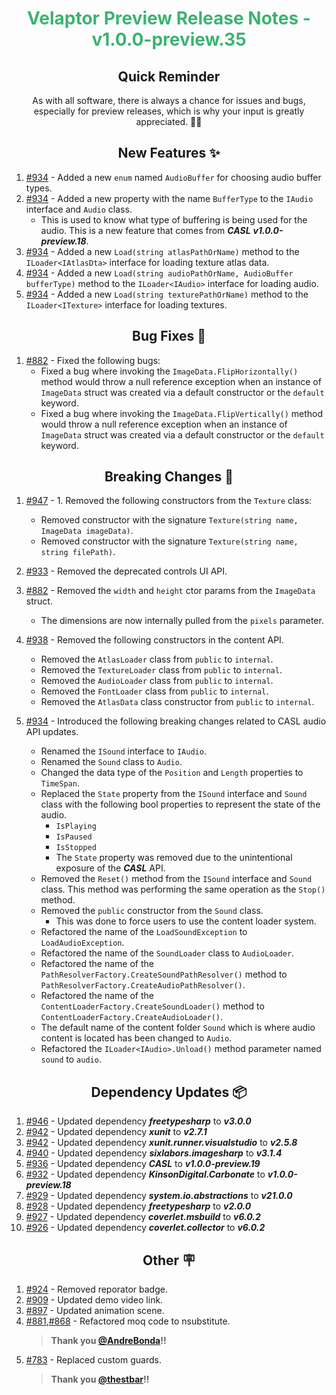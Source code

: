 <h1 align="center" style="color: mediumseagreen;font-weight: bold;">
Velaptor Preview Release Notes - v1.0.0-preview.35
</h1>

<h2 align="center" style="font-weight: bold;">Quick Reminder</h2>

<div align="center">

As with all software, there is always a chance for issues and bugs, especially for preview releases, which is why your input is greatly appreciated. 🙏🏼
</div>

<h2 align="center" style="font-weight: bold;">New Features ✨</h2>

1. [#934](https://github.com/KinsonDigital/Velaptor/issues/934) - Added a new `enum` named `AudioBuffer` for choosing audio buffer types.
2. [#934](https://github.com/KinsonDigital/Velaptor/issues/934) - Added a new property with the name `BufferType` to the `IAudio` interface and `Audio` class.
    - This is used to know what type of buffering is being used for the audio.  This is a new feature that comes from _**CASL**_ _**v1.0.0-preview.18**_.
1. [#934](https://github.com/KinsonDigital/Velaptor/issues/934) - Added a new `Load(string atlasPathOrName)` method to the `ILoader<IAtlasDta>` interface for loading texture atlas data.
2. [#934](https://github.com/KinsonDigital/Velaptor/issues/934) - Added a new `Load(string audioPathOrName, AudioBuffer bufferType)` method to the `ILoader<IAudio>` interface for loading audio.
3. [#934](https://github.com/KinsonDigital/Velaptor/issues/934) - Added a new `Load(string texturePathOrName)` method to the `ILoader<ITexture>` interface for loading textures.

<h2 align="center" style="font-weight: bold;">Bug Fixes 🐛</h2>

1. [#882](https://github.com/KinsonDigital/Velaptor/issues/882) - Fixed the following bugs:
    - Fixed a bug where invoking the `ImageData.FlipHorizontally()` method would throw a null reference exception when an instance of `ImageData` struct was created via a default constructor or the `default` keyword.
    - Fixed a bug where invoking the `ImageData.FlipVertically()` method would throw a null reference exception when an instance of `ImageData` struct was created via a default constructor or the `default` keyword.

<h2 align="center" style="font-weight: bold;">Breaking Changes 🧨</h2>

1. [#947](https://github.com/KinsonDigital/Velaptor/issues/947) - 1. Removed the following constructors from the `Texture` class:
    - Removed constructor with the signature `Texture(string name, ImageData imageData)`.
    - Removed constructor with the signature `Texture(string name, string filePath)`.
2. [#933](https://github.com/KinsonDigital/Velaptor/issues/933) - Removed the deprecated controls UI API.
3. [#882](https://github.com/KinsonDigital/Velaptor/issues/882) - Removed the `width` and `height` ctor params from the `ImageData` struct.
    - The dimensions are now internally pulled from the `pixels` parameter.
4. [#938](https://github.com/KinsonDigital/Velaptor/issues/938) - Removed the following constructors in the content API.
    - Removed the `AtlasLoader` class from `public` to `internal`.
    - Removed the `TextureLoader` class from `public` to `internal`.
    - Removed the `AudioLoader` class from `public` to `internal`.
    - Removed the `FontLoader` class from `public` to `internal`.
    - Removed the `AtlasData` class constructor from `public` to `internal`.

5. [#934](https://github.com/KinsonDigital/Velaptor/issues/934) - Introduced the following breaking changes related to CASL audio API updates.
   - Renamed the `ISound` interface to `IAudio`.
   - Renamed the `Sound` class to `Audio`.
   - Changed the data type of the `Position` and `Length` properties to `TimeSpan`.
   - Replaced the `State` property from the `ISound` interface and `Sound` class with the following bool properties to represent the state of the audio.
      - `IsPlaying`
      - `IsPaused`
      - `IsStopped`
      - The `State` property was removed due to the unintentional exposure of the _**CASL**_ API.
   - Removed the `Reset()` method from the `ISound` interface and `Sound` class.  This method was performing the same operation as the `Stop()` method.
   - Removed the `public` constructor from the `Sound` class.
      - This was done to force users to use the content loader system.
   - Refactored the name of the `LoadSoundException` to `LoadAudioException`.
   - Refactored the name of the `SoundLoader` class to `AudioLoader`.
   - Refactored the name of the `PathResolverFactory.CreateSoundPathResolver()` method to `PathResolverFactory.CreateAudioPathResolver()`.
   - Refactored the name of the `ContentLoaderFactory.CreateSoundLoader()` method to `ContentLoaderFactory.CreateAudioLoader()`.
   - The default name of the content folder `Sound` which is where audio content is located has been changed to `Audio`.
   - Refactored the `ILoader<IAudio>.Unload()` method parameter named `sound` to `audio`.


<h2 align="center" style="font-weight: bold;">Dependency Updates 📦</h2>

1. [#946](https://github.com/KinsonDigital/Velaptor/pull/946) - Updated dependency _**freetypesharp**_ to _**v3.0.0**_
2. [#942](https://github.com/KinsonDigital/Velaptor/pull/942) - Updated dependency _**xunit**_ to _**v2.7.1**_
3. [#942](https://github.com/KinsonDigital/Velaptor/pull/942) - Updated dependency _**xunit.runner.visualstudio**_ to _**v2.5.8**_
4. [#940](https://github.com/KinsonDigital/Velaptor/pull/940) - Updated dependency _**sixlabors.imagesharp**_ to _**v3.1.4**_
5. [#936](https://github.com/KinsonDigital/Velaptor/pull/936) - Updated dependency _**CASL**_ to _**v1.0.0-preview.19**_
6. [#932](https://github.com/KinsonDigital/Velaptor/pull/932) - Updated dependency _**KinsonDigital.Carbonate**_ to _**v1.0.0-preview.18**_
7. [#929](https://github.com/KinsonDigital/Velaptor/pull/929) - Updated dependency _**system.io.abstractions**_ to _**v21.0.0**_
8. [#928](https://github.com/KinsonDigital/Velaptor/pull/928) - Updated dependency _**freetypesharp**_ to _**v2.0.0**_
9. [#927](https://github.com/KinsonDigital/Velaptor/pull/927) - Updated dependency _**coverlet.msbuild**_ to _**v6.0.2**_
10. [#926](https://github.com/KinsonDigital/Velaptor/pull/926) - Updated dependency _**coverlet.collector**_ to _**v6.0.2**_

<h2 align="center" style="font-weight: bold;">Other 🪧</h2>

1. [#924](https://github.com/KinsonDigital/Velaptor/issues/924) - Removed reporator badge.
2. [#909](https://github.com/KinsonDigital/Velaptor/issues/909) - Updated demo video link.
3. [#897](https://github.com/KinsonDigital/Velaptor/issues/897) - Updated animation scene.
4. [#881](https://github.com/KinsonDigital/Velaptor/issues/881),[#868](https://github.com/KinsonDigital/Velaptor/issues/868) - Refactored moq code to nsubstitute.
    > **Thank you [@AndreBonda](https://github.com/AndreBonda)!!**
5. [#783](https://github.com/KinsonDigital/Velaptor/issues/783) - Replaced custom guards.
    > **Thank you [@thestbar](https://github.com/thestbar)!!**
